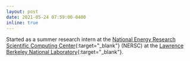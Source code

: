 ```yaml
---
layout: post
date: 2021-05-24 07:59:00-0400
inline: true
---
```


Started as a summer research intern at the [National Energy Research Scientific Computing Center](https://www.nersc.gov/){:target="\_blank"} (NERSC) at the [Lawrence Berkeley National Laboratory](https://www.lbl.gov/){:target="\_blank"}.